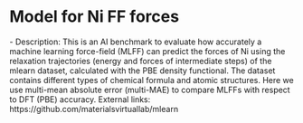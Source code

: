 # Model for Ni FF forces
<!--benchmark_description--> - Description: This is an AI benchmark to evaluate how accurately a machine learning force-field (MLFF) can predict the forces of Ni using the relaxation trajectories (energy and forces of intermediate steps) of the mlearn dataset, calculated with the PBE density functional. The dataset contains different types of chemical formula and atomic structures. Here we use multi-mean absolute error (multi-MAE) to compare MLFFs with respect to DFT (PBE) accuracy. External links: https://github.com/materialsvirtuallab/mlearn<br><div>            <script type="text/javascript">window.PlotlyConfig = {MathJaxConfig: 'local'};</script>     <script src="https://cdn.plot.ly/plotly-2.9.0.min.js"></script>        <div id="733a97cf-3a5a-44f3-a5a1-321fa8f41e5d" class="plotly-graph-div" style="height:100%; width:100%;"></div>      <script type="text/javascript">                  window.PLOTLYENV=window.PLOTLYENV || {};                  if (document.getElementById("733a97cf-3a5a-44f3-a5a1-321fa8f41e5d")) {          Plotly.newPlot(            "733a97cf-3a5a-44f3-a5a1-321fa8f41e5d",            [{"x":["mlearn_analysis_Ni_eqV2_86M_omat_mp_salex","mlearn_analysis_Ni_eqV2_153M_omat","mlearn_analysis_Ni_eqV2_86M_omat","mlearn_analysis_Ni_eqV2_31M_omat","mlearn_analysis_Ni_eqV2_31M_omat_mp_salex","mlearn_analysis_Ni_orb-v2","mlearn_analysis_Ni_mace","mlearn_analysis_Ni_chgnet","mlearn_analysis_Ni_matgl","mlearn_analysis_Ni_sevennet","mlearn_analysis_Ni_mace-alexandria","mlearn_analysis_Ni_matgl-direct","mlearn_analysis_Ni_alignn_ff"],"y":[0.008671631296286566,0.009122896102844376,0.00919685987096735,0.010311705110049748,0.011282987260814507,0.026053470350618193,0.054623934695979676,0.0587748951705304,0.06870969282971763,0.0887041668456283,0.09894482123628406,0.1144225652401461,0.4577169973151127],"type":"bar"}],            {"title":{"text":"AI-MLFF-forces-mlearnall_Ni-test-multimae","x":0.5},"yaxis":{"title":{"text":"MULTIMAE (forces)"}},"template":{"data":{"bar":[{"error_x":{"color":"#2a3f5f"},"error_y":{"color":"#2a3f5f"},"marker":{"line":{"color":"#E5ECF6","width":0.5},"pattern":{"fillmode":"overlay","size":10,"solidity":0.2}},"type":"bar"}],"barpolar":[{"marker":{"line":{"color":"#E5ECF6","width":0.5},"pattern":{"fillmode":"overlay","size":10,"solidity":0.2}},"type":"barpolar"}],"carpet":[{"aaxis":{"endlinecolor":"#2a3f5f","gridcolor":"white","linecolor":"white","minorgridcolor":"white","startlinecolor":"#2a3f5f"},"baxis":{"endlinecolor":"#2a3f5f","gridcolor":"white","linecolor":"white","minorgridcolor":"white","startlinecolor":"#2a3f5f"},"type":"carpet"}],"choropleth":[{"colorbar":{"outlinewidth":0,"ticks":""},"type":"choropleth"}],"contour":[{"colorbar":{"outlinewidth":0,"ticks":""},"colorscale":[[0.0,"#0d0887"],[0.1111111111111111,"#46039f"],[0.2222222222222222,"#7201a8"],[0.3333333333333333,"#9c179e"],[0.4444444444444444,"#bd3786"],[0.5555555555555556,"#d8576b"],[0.6666666666666666,"#ed7953"],[0.7777777777777778,"#fb9f3a"],[0.8888888888888888,"#fdca26"],[1.0,"#f0f921"]],"type":"contour"}],"contourcarpet":[{"colorbar":{"outlinewidth":0,"ticks":""},"type":"contourcarpet"}],"heatmap":[{"colorbar":{"outlinewidth":0,"ticks":""},"colorscale":[[0.0,"#0d0887"],[0.1111111111111111,"#46039f"],[0.2222222222222222,"#7201a8"],[0.3333333333333333,"#9c179e"],[0.4444444444444444,"#bd3786"],[0.5555555555555556,"#d8576b"],[0.6666666666666666,"#ed7953"],[0.7777777777777778,"#fb9f3a"],[0.8888888888888888,"#fdca26"],[1.0,"#f0f921"]],"type":"heatmap"}],"heatmapgl":[{"colorbar":{"outlinewidth":0,"ticks":""},"colorscale":[[0.0,"#0d0887"],[0.1111111111111111,"#46039f"],[0.2222222222222222,"#7201a8"],[0.3333333333333333,"#9c179e"],[0.4444444444444444,"#bd3786"],[0.5555555555555556,"#d8576b"],[0.6666666666666666,"#ed7953"],[0.7777777777777778,"#fb9f3a"],[0.8888888888888888,"#fdca26"],[1.0,"#f0f921"]],"type":"heatmapgl"}],"histogram":[{"marker":{"pattern":{"fillmode":"overlay","size":10,"solidity":0.2}},"type":"histogram"}],"histogram2d":[{"colorbar":{"outlinewidth":0,"ticks":""},"colorscale":[[0.0,"#0d0887"],[0.1111111111111111,"#46039f"],[0.2222222222222222,"#7201a8"],[0.3333333333333333,"#9c179e"],[0.4444444444444444,"#bd3786"],[0.5555555555555556,"#d8576b"],[0.6666666666666666,"#ed7953"],[0.7777777777777778,"#fb9f3a"],[0.8888888888888888,"#fdca26"],[1.0,"#f0f921"]],"type":"histogram2d"}],"histogram2dcontour":[{"colorbar":{"outlinewidth":0,"ticks":""},"colorscale":[[0.0,"#0d0887"],[0.1111111111111111,"#46039f"],[0.2222222222222222,"#7201a8"],[0.3333333333333333,"#9c179e"],[0.4444444444444444,"#bd3786"],[0.5555555555555556,"#d8576b"],[0.6666666666666666,"#ed7953"],[0.7777777777777778,"#fb9f3a"],[0.8888888888888888,"#fdca26"],[1.0,"#f0f921"]],"type":"histogram2dcontour"}],"mesh3d":[{"colorbar":{"outlinewidth":0,"ticks":""},"type":"mesh3d"}],"parcoords":[{"line":{"colorbar":{"outlinewidth":0,"ticks":""}},"type":"parcoords"}],"pie":[{"automargin":true,"type":"pie"}],"scatter":[{"marker":{"colorbar":{"outlinewidth":0,"ticks":""}},"type":"scatter"}],"scatter3d":[{"line":{"colorbar":{"outlinewidth":0,"ticks":""}},"marker":{"colorbar":{"outlinewidth":0,"ticks":""}},"type":"scatter3d"}],"scattercarpet":[{"marker":{"colorbar":{"outlinewidth":0,"ticks":""}},"type":"scattercarpet"}],"scattergeo":[{"marker":{"colorbar":{"outlinewidth":0,"ticks":""}},"type":"scattergeo"}],"scattergl":[{"marker":{"colorbar":{"outlinewidth":0,"ticks":""}},"type":"scattergl"}],"scattermapbox":[{"marker":{"colorbar":{"outlinewidth":0,"ticks":""}},"type":"scattermapbox"}],"scatterpolar":[{"marker":{"colorbar":{"outlinewidth":0,"ticks":""}},"type":"scatterpolar"}],"scatterpolargl":[{"marker":{"colorbar":{"outlinewidth":0,"ticks":""}},"type":"scatterpolargl"}],"scatterternary":[{"marker":{"colorbar":{"outlinewidth":0,"ticks":""}},"type":"scatterternary"}],"surface":[{"colorbar":{"outlinewidth":0,"ticks":""},"colorscale":[[0.0,"#0d0887"],[0.1111111111111111,"#46039f"],[0.2222222222222222,"#7201a8"],[0.3333333333333333,"#9c179e"],[0.4444444444444444,"#bd3786"],[0.5555555555555556,"#d8576b"],[0.6666666666666666,"#ed7953"],[0.7777777777777778,"#fb9f3a"],[0.8888888888888888,"#fdca26"],[1.0,"#f0f921"]],"type":"surface"}],"table":[{"cells":{"fill":{"color":"#EBF0F8"},"line":{"color":"white"}},"header":{"fill":{"color":"#C8D4E3"},"line":{"color":"white"}},"type":"table"}]},"layout":{"annotationdefaults":{"arrowcolor":"#2a3f5f","arrowhead":0,"arrowwidth":1},"autotypenumbers":"strict","coloraxis":{"colorbar":{"outlinewidth":0,"ticks":""}},"colorscale":{"diverging":[[0,"#8e0152"],[0.1,"#c51b7d"],[0.2,"#de77ae"],[0.3,"#f1b6da"],[0.4,"#fde0ef"],[0.5,"#f7f7f7"],[0.6,"#e6f5d0"],[0.7,"#b8e186"],[0.8,"#7fbc41"],[0.9,"#4d9221"],[1,"#276419"]],"sequential":[[0.0,"#0d0887"],[0.1111111111111111,"#46039f"],[0.2222222222222222,"#7201a8"],[0.3333333333333333,"#9c179e"],[0.4444444444444444,"#bd3786"],[0.5555555555555556,"#d8576b"],[0.6666666666666666,"#ed7953"],[0.7777777777777778,"#fb9f3a"],[0.8888888888888888,"#fdca26"],[1.0,"#f0f921"]],"sequentialminus":[[0.0,"#0d0887"],[0.1111111111111111,"#46039f"],[0.2222222222222222,"#7201a8"],[0.3333333333333333,"#9c179e"],[0.4444444444444444,"#bd3786"],[0.5555555555555556,"#d8576b"],[0.6666666666666666,"#ed7953"],[0.7777777777777778,"#fb9f3a"],[0.8888888888888888,"#fdca26"],[1.0,"#f0f921"]]},"colorway":["#636efa","#EF553B","#00cc96","#ab63fa","#FFA15A","#19d3f3","#FF6692","#B6E880","#FF97FF","#FECB52"],"font":{"color":"#2a3f5f"},"geo":{"bgcolor":"white","lakecolor":"white","landcolor":"#E5ECF6","showlakes":true,"showland":true,"subunitcolor":"white"},"hoverlabel":{"align":"left"},"hovermode":"closest","mapbox":{"style":"light"},"paper_bgcolor":"white","plot_bgcolor":"#E5ECF6","polar":{"angularaxis":{"gridcolor":"white","linecolor":"white","ticks":""},"bgcolor":"#E5ECF6","radialaxis":{"gridcolor":"white","linecolor":"white","ticks":""}},"scene":{"xaxis":{"backgroundcolor":"#E5ECF6","gridcolor":"white","gridwidth":2,"linecolor":"white","showbackground":true,"ticks":"","zerolinecolor":"white"},"yaxis":{"backgroundcolor":"#E5ECF6","gridcolor":"white","gridwidth":2,"linecolor":"white","showbackground":true,"ticks":"","zerolinecolor":"white"},"zaxis":{"backgroundcolor":"#E5ECF6","gridcolor":"white","gridwidth":2,"linecolor":"white","showbackground":true,"ticks":"","zerolinecolor":"white"}},"shapedefaults":{"line":{"color":"#2a3f5f"}},"ternary":{"aaxis":{"gridcolor":"white","linecolor":"white","ticks":""},"baxis":{"gridcolor":"white","linecolor":"white","ticks":""},"bgcolor":"#E5ECF6","caxis":{"gridcolor":"white","linecolor":"white","ticks":""}},"title":{"x":0.05},"xaxis":{"automargin":true,"gridcolor":"white","linecolor":"white","ticks":"","title":{"standoff":15},"zerolinecolor":"white","zerolinewidth":2},"yaxis":{"automargin":true,"gridcolor":"white","linecolor":"white","ticks":"","title":{"standoff":15},"zerolinecolor":"white","zerolinewidth":2}}}},            {"responsive": true}          )        };              </script>    </div><br>Reference(s): [https://doi.org/10.1021/acs.jpca.9b08723](https://doi.org/10.1021/acs.jpca.9b08723), [https://github.com/usnistgov/chipsff](https://github.com/usnistgov/chipsff)<br>


<h2>Model benchmarks</h2>

<table style="width:100%" id="j_table">
 <thead>
  <tr>
<th>Model name</th><th>Dataset</th>
   <!-- <th>Method</th>-->
    <th>Multimae</th>
    <th>Team name</th>
    <th>Dataset size</th>
    <th>Date submitted</th>
    <th>Notes</th>
  </tr>
 </thead>
<!--table_content--><tr><td><a href="https://github.com/usnistgov/jarvis_leaderboard/tree/main/jarvis_leaderboard/contributions/mlearn_analysis_Ni_alignn_ff" target="_blank">mlearn_analysis_Ni_alignn_ff</a></td><td>mlearnall_Ni</td><td>0.4577169973151127</td><td>JARVIS</td><td>294</td><td>11-22-2024</td><td><a href="https://github.com/usnistgov/jarvis_leaderboard/tree/main/jarvis_leaderboard/contributions/mlearn_analysis_Ni_alignn_ff/AI-MLFF-forces-mlearnall_Ni-test-multimae.csv.zip" target="_blank">CSV</a>, <a href="https://github.com/usnistgov/jarvis_leaderboard/tree/main/jarvis_leaderboard/benchmarks/AI/MLFF/mlearnall_Ni_forces.json.zip" target="_blank">JSON</a>, <a href="https://github.com/usnistgov/jarvis_leaderboard/tree/main/jarvis_leaderboard/contributions/mlearn_analysis_Ni_alignn_ff/run.sh " target="_blank">run.sh</a>, <a href="https://github.com/usnistgov/jarvis_leaderboard/tree/main/jarvis_leaderboard/contributions/mlearn_analysis_Ni_alignn_ff/metadata.json " target="_blank">Info</a></td></tr><!--table_content--><tr><td><a href="https://github.com/usnistgov/jarvis_leaderboard/tree/main/jarvis_leaderboard/contributions/mlearn_analysis_Ni_mace" target="_blank">mlearn_analysis_Ni_mace</a></td><td>mlearnall_Ni</td><td>0.054623934695979676</td><td>JARVIS</td><td>294</td><td>11-22-2024</td><td><a href="https://github.com/usnistgov/jarvis_leaderboard/tree/main/jarvis_leaderboard/contributions/mlearn_analysis_Ni_mace/AI-MLFF-forces-mlearnall_Ni-test-multimae.csv.zip" target="_blank">CSV</a>, <a href="https://github.com/usnistgov/jarvis_leaderboard/tree/main/jarvis_leaderboard/benchmarks/AI/MLFF/mlearnall_Ni_forces.json.zip" target="_blank">JSON</a>, <a href="https://github.com/usnistgov/jarvis_leaderboard/tree/main/jarvis_leaderboard/contributions/mlearn_analysis_Ni_mace/run.sh " target="_blank">run.sh</a>, <a href="https://github.com/usnistgov/jarvis_leaderboard/tree/main/jarvis_leaderboard/contributions/mlearn_analysis_Ni_mace/metadata.json " target="_blank">Info</a></td></tr><!--table_content--><tr><td><a href="https://github.com/usnistgov/jarvis_leaderboard/tree/main/jarvis_leaderboard/contributions/mlearn_analysis_Ni_eqV2_31M_omat_mp_salex" target="_blank">mlearn_analysis_Ni_eqV2_31M_omat_mp_salex</a></td><td>mlearnall_Ni</td><td>0.011282987260814507</td><td>JARVIS</td><td>294</td><td>11-22-2024</td><td><a href="https://github.com/usnistgov/jarvis_leaderboard/tree/main/jarvis_leaderboard/contributions/mlearn_analysis_Ni_eqV2_31M_omat_mp_salex/AI-MLFF-forces-mlearnall_Ni-test-multimae.csv.zip" target="_blank">CSV</a>, <a href="https://github.com/usnistgov/jarvis_leaderboard/tree/main/jarvis_leaderboard/benchmarks/AI/MLFF/mlearnall_Ni_forces.json.zip" target="_blank">JSON</a>, <a href="https://github.com/usnistgov/jarvis_leaderboard/tree/main/jarvis_leaderboard/contributions/mlearn_analysis_Ni_eqV2_31M_omat_mp_salex/run.sh " target="_blank">run.sh</a>, <a href="https://github.com/usnistgov/jarvis_leaderboard/tree/main/jarvis_leaderboard/contributions/mlearn_analysis_Ni_eqV2_31M_omat_mp_salex/metadata.json " target="_blank">Info</a></td></tr><!--table_content--><tr><td><a href="https://github.com/usnistgov/jarvis_leaderboard/tree/main/jarvis_leaderboard/contributions/mlearn_analysis_Ni_eqV2_153M_omat" target="_blank">mlearn_analysis_Ni_eqV2_153M_omat</a></td><td>mlearnall_Ni</td><td>0.009122896102844376</td><td>JARVIS</td><td>294</td><td>11-22-2024</td><td><a href="https://github.com/usnistgov/jarvis_leaderboard/tree/main/jarvis_leaderboard/contributions/mlearn_analysis_Ni_eqV2_153M_omat/AI-MLFF-forces-mlearnall_Ni-test-multimae.csv.zip" target="_blank">CSV</a>, <a href="https://github.com/usnistgov/jarvis_leaderboard/tree/main/jarvis_leaderboard/benchmarks/AI/MLFF/mlearnall_Ni_forces.json.zip" target="_blank">JSON</a>, <a href="https://github.com/usnistgov/jarvis_leaderboard/tree/main/jarvis_leaderboard/contributions/mlearn_analysis_Ni_eqV2_153M_omat/run.sh " target="_blank">run.sh</a>, <a href="https://github.com/usnistgov/jarvis_leaderboard/tree/main/jarvis_leaderboard/contributions/mlearn_analysis_Ni_eqV2_153M_omat/metadata.json " target="_blank">Info</a></td></tr><!--table_content--><tr><td><a href="https://github.com/usnistgov/jarvis_leaderboard/tree/main/jarvis_leaderboard/contributions/mlearn_analysis_Ni_sevennet" target="_blank">mlearn_analysis_Ni_sevennet</a></td><td>mlearnall_Ni</td><td>0.0887041668456283</td><td>JARVIS</td><td>294</td><td>11-22-2024</td><td><a href="https://github.com/usnistgov/jarvis_leaderboard/tree/main/jarvis_leaderboard/contributions/mlearn_analysis_Ni_sevennet/AI-MLFF-forces-mlearnall_Ni-test-multimae.csv.zip" target="_blank">CSV</a>, <a href="https://github.com/usnistgov/jarvis_leaderboard/tree/main/jarvis_leaderboard/benchmarks/AI/MLFF/mlearnall_Ni_forces.json.zip" target="_blank">JSON</a>, <a href="https://github.com/usnistgov/jarvis_leaderboard/tree/main/jarvis_leaderboard/contributions/mlearn_analysis_Ni_sevennet/run.sh " target="_blank">run.sh</a>, <a href="https://github.com/usnistgov/jarvis_leaderboard/tree/main/jarvis_leaderboard/contributions/mlearn_analysis_Ni_sevennet/metadata.json " target="_blank">Info</a></td></tr><!--table_content--><tr><td><a href="https://github.com/usnistgov/jarvis_leaderboard/tree/main/jarvis_leaderboard/contributions/mlearn_analysis_Ni_eqV2_86M_omat" target="_blank">mlearn_analysis_Ni_eqV2_86M_omat</a></td><td>mlearnall_Ni</td><td>0.00919685987096735</td><td>JARVIS</td><td>294</td><td>11-22-2024</td><td><a href="https://github.com/usnistgov/jarvis_leaderboard/tree/main/jarvis_leaderboard/contributions/mlearn_analysis_Ni_eqV2_86M_omat/AI-MLFF-forces-mlearnall_Ni-test-multimae.csv.zip" target="_blank">CSV</a>, <a href="https://github.com/usnistgov/jarvis_leaderboard/tree/main/jarvis_leaderboard/benchmarks/AI/MLFF/mlearnall_Ni_forces.json.zip" target="_blank">JSON</a>, <a href="https://github.com/usnistgov/jarvis_leaderboard/tree/main/jarvis_leaderboard/contributions/mlearn_analysis_Ni_eqV2_86M_omat/run.sh " target="_blank">run.sh</a>, <a href="https://github.com/usnistgov/jarvis_leaderboard/tree/main/jarvis_leaderboard/contributions/mlearn_analysis_Ni_eqV2_86M_omat/metadata.json " target="_blank">Info</a></td></tr><!--table_content--><tr><td><a href="https://github.com/usnistgov/jarvis_leaderboard/tree/main/jarvis_leaderboard/contributions/mlearn_analysis_Ni_mace-alexandria" target="_blank">mlearn_analysis_Ni_mace-alexandria</a></td><td>mlearnall_Ni</td><td>0.09894482123628406</td><td>JARVIS</td><td>294</td><td>11-22-2024</td><td><a href="https://github.com/usnistgov/jarvis_leaderboard/tree/main/jarvis_leaderboard/contributions/mlearn_analysis_Ni_mace-alexandria/AI-MLFF-forces-mlearnall_Ni-test-multimae.csv.zip" target="_blank">CSV</a>, <a href="https://github.com/usnistgov/jarvis_leaderboard/tree/main/jarvis_leaderboard/benchmarks/AI/MLFF/mlearnall_Ni_forces.json.zip" target="_blank">JSON</a>, <a href="https://github.com/usnistgov/jarvis_leaderboard/tree/main/jarvis_leaderboard/contributions/mlearn_analysis_Ni_mace-alexandria/run.sh " target="_blank">run.sh</a>, <a href="https://github.com/usnistgov/jarvis_leaderboard/tree/main/jarvis_leaderboard/contributions/mlearn_analysis_Ni_mace-alexandria/metadata.json " target="_blank">Info</a></td></tr><!--table_content--><tr><td><a href="https://github.com/usnistgov/jarvis_leaderboard/tree/main/jarvis_leaderboard/contributions/mlearn_analysis_Ni_chgnet" target="_blank">mlearn_analysis_Ni_chgnet</a></td><td>mlearnall_Ni</td><td>0.0587748951705304</td><td>JARVIS</td><td>294</td><td>11-22-2024</td><td><a href="https://github.com/usnistgov/jarvis_leaderboard/tree/main/jarvis_leaderboard/contributions/mlearn_analysis_Ni_chgnet/AI-MLFF-forces-mlearnall_Ni-test-multimae.csv.zip" target="_blank">CSV</a>, <a href="https://github.com/usnistgov/jarvis_leaderboard/tree/main/jarvis_leaderboard/benchmarks/AI/MLFF/mlearnall_Ni_forces.json.zip" target="_blank">JSON</a>, <a href="https://github.com/usnistgov/jarvis_leaderboard/tree/main/jarvis_leaderboard/contributions/mlearn_analysis_Ni_chgnet/run.sh " target="_blank">run.sh</a>, <a href="https://github.com/usnistgov/jarvis_leaderboard/tree/main/jarvis_leaderboard/contributions/mlearn_analysis_Ni_chgnet/metadata.json " target="_blank">Info</a></td></tr><!--table_content--><tr><td><a href="https://github.com/usnistgov/jarvis_leaderboard/tree/main/jarvis_leaderboard/contributions/mlearn_analysis_Ni_matgl-direct" target="_blank">mlearn_analysis_Ni_matgl-direct</a></td><td>mlearnall_Ni</td><td>0.1144225652401461</td><td>JARVIS</td><td>294</td><td>11-22-2024</td><td><a href="https://github.com/usnistgov/jarvis_leaderboard/tree/main/jarvis_leaderboard/contributions/mlearn_analysis_Ni_matgl-direct/AI-MLFF-forces-mlearnall_Ni-test-multimae.csv.zip" target="_blank">CSV</a>, <a href="https://github.com/usnistgov/jarvis_leaderboard/tree/main/jarvis_leaderboard/benchmarks/AI/MLFF/mlearnall_Ni_forces.json.zip" target="_blank">JSON</a>, <a href="https://github.com/usnistgov/jarvis_leaderboard/tree/main/jarvis_leaderboard/contributions/mlearn_analysis_Ni_matgl-direct/run.sh " target="_blank">run.sh</a>, <a href="https://github.com/usnistgov/jarvis_leaderboard/tree/main/jarvis_leaderboard/contributions/mlearn_analysis_Ni_matgl-direct/metadata.json " target="_blank">Info</a></td></tr><!--table_content--><tr><td><a href="https://github.com/usnistgov/jarvis_leaderboard/tree/main/jarvis_leaderboard/contributions/mlearn_analysis_Ni_eqV2_86M_omat_mp_salex" target="_blank">mlearn_analysis_Ni_eqV2_86M_omat_mp_salex</a></td><td>mlearnall_Ni</td><td>0.008671631296286566</td><td>JARVIS</td><td>294</td><td>11-22-2024</td><td><a href="https://github.com/usnistgov/jarvis_leaderboard/tree/main/jarvis_leaderboard/contributions/mlearn_analysis_Ni_eqV2_86M_omat_mp_salex/AI-MLFF-forces-mlearnall_Ni-test-multimae.csv.zip" target="_blank">CSV</a>, <a href="https://github.com/usnistgov/jarvis_leaderboard/tree/main/jarvis_leaderboard/benchmarks/AI/MLFF/mlearnall_Ni_forces.json.zip" target="_blank">JSON</a>, <a href="https://github.com/usnistgov/jarvis_leaderboard/tree/main/jarvis_leaderboard/contributions/mlearn_analysis_Ni_eqV2_86M_omat_mp_salex/run.sh " target="_blank">run.sh</a>, <a href="https://github.com/usnistgov/jarvis_leaderboard/tree/main/jarvis_leaderboard/contributions/mlearn_analysis_Ni_eqV2_86M_omat_mp_salex/metadata.json " target="_blank">Info</a></td></tr><!--table_content--><tr><td><a href="https://github.com/usnistgov/jarvis_leaderboard/tree/main/jarvis_leaderboard/contributions/mlearn_analysis_Ni_eqV2_31M_omat" target="_blank">mlearn_analysis_Ni_eqV2_31M_omat</a></td><td>mlearnall_Ni</td><td>0.010311705110049748</td><td>JARVIS</td><td>294</td><td>11-22-2024</td><td><a href="https://github.com/usnistgov/jarvis_leaderboard/tree/main/jarvis_leaderboard/contributions/mlearn_analysis_Ni_eqV2_31M_omat/AI-MLFF-forces-mlearnall_Ni-test-multimae.csv.zip" target="_blank">CSV</a>, <a href="https://github.com/usnistgov/jarvis_leaderboard/tree/main/jarvis_leaderboard/benchmarks/AI/MLFF/mlearnall_Ni_forces.json.zip" target="_blank">JSON</a>, <a href="https://github.com/usnistgov/jarvis_leaderboard/tree/main/jarvis_leaderboard/contributions/mlearn_analysis_Ni_eqV2_31M_omat/run.sh " target="_blank">run.sh</a>, <a href="https://github.com/usnistgov/jarvis_leaderboard/tree/main/jarvis_leaderboard/contributions/mlearn_analysis_Ni_eqV2_31M_omat/metadata.json " target="_blank">Info</a></td></tr><!--table_content--><tr><td><a href="https://github.com/usnistgov/jarvis_leaderboard/tree/main/jarvis_leaderboard/contributions/mlearn_analysis_Ni_orb-v2" target="_blank">mlearn_analysis_Ni_orb-v2</a></td><td>mlearnall_Ni</td><td>0.026053470350618193</td><td>JARVIS</td><td>294</td><td>11-22-2024</td><td><a href="https://github.com/usnistgov/jarvis_leaderboard/tree/main/jarvis_leaderboard/contributions/mlearn_analysis_Ni_orb-v2/AI-MLFF-forces-mlearnall_Ni-test-multimae.csv.zip" target="_blank">CSV</a>, <a href="https://github.com/usnistgov/jarvis_leaderboard/tree/main/jarvis_leaderboard/benchmarks/AI/MLFF/mlearnall_Ni_forces.json.zip" target="_blank">JSON</a>, <a href="https://github.com/usnistgov/jarvis_leaderboard/tree/main/jarvis_leaderboard/contributions/mlearn_analysis_Ni_orb-v2/run.sh " target="_blank">run.sh</a>, <a href="https://github.com/usnistgov/jarvis_leaderboard/tree/main/jarvis_leaderboard/contributions/mlearn_analysis_Ni_orb-v2/metadata.json " target="_blank">Info</a></td></tr><!--table_content--><tr><td><a href="https://github.com/usnistgov/jarvis_leaderboard/tree/main/jarvis_leaderboard/contributions/mlearn_analysis_Ni_matgl" target="_blank">mlearn_analysis_Ni_matgl</a></td><td>mlearnall_Ni</td><td>0.06870969282971763</td><td>JARVIS</td><td>294</td><td>11-22-2024</td><td><a href="https://github.com/usnistgov/jarvis_leaderboard/tree/main/jarvis_leaderboard/contributions/mlearn_analysis_Ni_matgl/AI-MLFF-forces-mlearnall_Ni-test-multimae.csv.zip" target="_blank">CSV</a>, <a href="https://github.com/usnistgov/jarvis_leaderboard/tree/main/jarvis_leaderboard/benchmarks/AI/MLFF/mlearnall_Ni_forces.json.zip" target="_blank">JSON</a>, <a href="https://github.com/usnistgov/jarvis_leaderboard/tree/main/jarvis_leaderboard/contributions/mlearn_analysis_Ni_matgl/run.sh " target="_blank">run.sh</a>, <a href="https://github.com/usnistgov/jarvis_leaderboard/tree/main/jarvis_leaderboard/contributions/mlearn_analysis_Ni_matgl/metadata.json " target="_blank">Info</a></td></tr><!--table_content-->
</table>